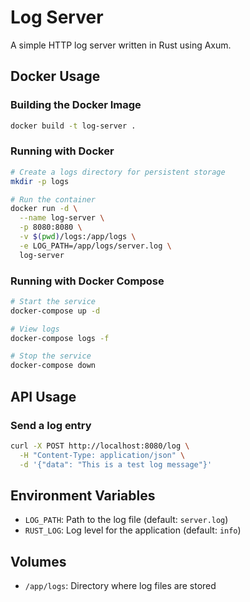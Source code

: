 # Log Server

A simple HTTP log server written in Rust using Axum.

## Docker Usage

### Building the Docker Image

```bash
docker build -t log-server .
```

### Running with Docker

```bash
# Create a logs directory for persistent storage
mkdir -p logs

# Run the container
docker run -d \
  --name log-server \
  -p 8080:8080 \
  -v $(pwd)/logs:/app/logs \
  -e LOG_PATH=/app/logs/server.log \
  log-server
```

### Running with Docker Compose

```bash
# Start the service
docker-compose up -d

# View logs
docker-compose logs -f

# Stop the service
docker-compose down
```

## API Usage

### Send a log entry

```bash
curl -X POST http://localhost:8080/log \
  -H "Content-Type: application/json" \
  -d '{"data": "This is a test log message"}'
```

## Environment Variables

- `LOG_PATH`: Path to the log file (default: `server.log`)
- `RUST_LOG`: Log level for the application (default: `info`)

## Volumes

- `/app/logs`: Directory where log files are stored
